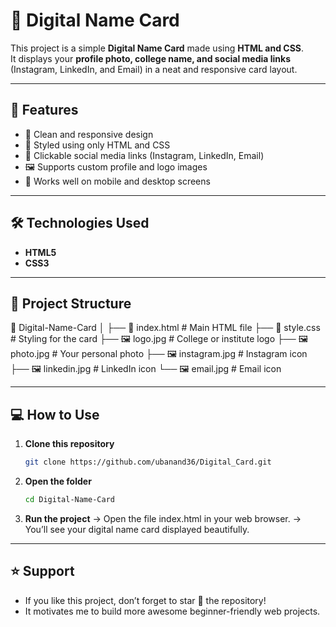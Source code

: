 # 🌟 Digital Name Card

This project is a simple **Digital Name Card** made using **HTML and CSS**.  
It displays your **profile photo, college name, and social media links** (Instagram, LinkedIn, and Email) in a neat and responsive card layout.

---

## 🚀 Features

- 🧾 Clean and responsive design  
- 🎨 Styled using only HTML and CSS  
- 🔗 Clickable social media links (Instagram, LinkedIn, Email)  
- 🖼️ Supports custom profile and logo images  
- 📱 Works well on mobile and desktop screens  

---

## 🛠️ Technologies Used

- **HTML5**
- **CSS3**

---

## 🧩 Project Structure

 📂 Digital-Name-Card
 │
 ├── 📄 index.html # Main HTML file
 ├── 🎨 style.css # Styling for the card
 ├── 🖼️ logo.jpg # College or institute logo
 ├── 🖼️ photo.jpg # Your personal photo
 ├── 🖼️ instagram.jpg # Instagram icon
 ├── 🖼️ linkedin.jpg # LinkedIn icon
 └── 🖼️ email.jpg # Email icon

---

## 💻 How to Use

1. **Clone this repository**
   ```bash
   git clone https://github.com/ubanand36/Digital_Card.git

 2. **Open the folder**
    ```bash
    cd Digital-Name-Card
    
3. **Run the project**
 -> Open the file index.html in your web browser.
 -> You’ll see your digital name card displayed beautifully.
   
---

## ⭐ Support

- If you like this project, don’t forget to star 🌟 the repository!
- It motivates me to build more awesome beginner-friendly web projects.
   

  
 
